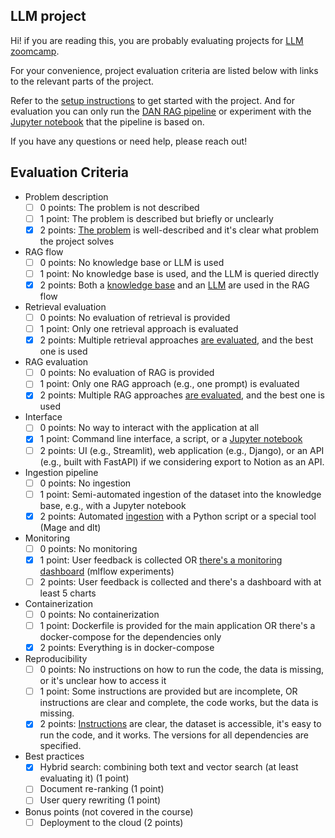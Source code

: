 ## LLM project

Hi! if you are reading this, you are probably evaluating projects for [LLM zoomcamp](https://github.com/DataTalksClub/llm-zoomcamp).

For your convenience, project evaluation criteria are listed below with links to the relevant parts of the project.

Refer to the [setup instructions](../documentation/setup.md) to get started with the project. And for evaluation you can only run the [DAN RAG pipeline](../documentation/setup.md#dan-rag-pipeline) or experiment with the [Jupyter notebook](../llm_pipeline_experiments.ipynb) that the pipeline is based on.

If you have any questions or need help, please reach out!


## Evaluation Criteria

* Problem description
    * [ ]  0 points: The problem is not described
    * [ ]  1 point: The problem is described but briefly or unclearly
    * [x]  2 points: [The problem](../README.md#problem-statement) is well-described and it's clear what problem the project solves
* RAG flow
    * [ ] 0 points: No knowledge base or LLM is used
    * [ ] 1 point: No knowledge base is used, and the LLM is queried directly
    * [x] 2 points: Both a [knowledge base](../divelog/custom/dlt_pipeline.py) and an [LLM](../divelog/transformers/enrich_with_llm_tips.py) are used in the RAG flow
* Retrieval evaluation
    * [ ] 0 points: No evaluation of retrieval is provided
    * [ ] 1 point: Only one retrieval approach is evaluated
    * [x] 2 points: Multiple retrieval approaches [are evaluated](../divelog/custom/evaluate_prompts.py), and the best one is used
* RAG evaluation
    * [ ] 0 points: No evaluation of RAG is provided
    * [ ] 1 point: Only one RAG approach (e.g., one prompt) is evaluated
    * [x] 2 points: Multiple RAG approaches [are evaluated](../divelog/custom/evaluate_prompts.py), and the best one is used
* Interface
   * [ ] 0 points: No way to interact with the application at all
   * [x] 1 point: Command line interface, a script, or a [Jupyter notebook](../llm_pipeline_experiments.ipynb)
   * [ ] 2 points: UI (e.g., Streamlit), web application (e.g., Django), or an API (e.g., built with FastAPI) if we considering export to Notion as an API. 
* Ingestion pipeline
   * [ ] 0 points: No ingestion
   * [ ] 1 point: Semi-automated ingestion of the dataset into the knowledge base, e.g., with a Jupyter notebook
   * [x] 2 points: Automated [ingestion](../divelog/utils/dlt.py) with a Python script or a special tool (Mage and dlt)
* Monitoring
   * [ ] 0 points: No monitoring
   * [x] 1 point: User feedback is collected OR [there's a monitoring dashboard](../divelog/custom/evaluate_prompts.py) (mlflow experiments)
   * [ ] 2 points: User feedback is collected and there's a dashboard with at least 5 charts
* Containerization
    * [ ] 0 points: No containerization
    * [ ] 1 point: Dockerfile is provided for the main application OR there's a docker-compose for the dependencies only
    * [x] 2 points: Everything is in docker-compose
* Reproducibility
    * [ ] 0 points: No instructions on how to run the code, the data is missing, or it's unclear how to access it
    * [ ] 1 point: Some instructions are provided but are incomplete, OR instructions are clear and complete, the code works, but the data is missing.
    * [x] 2 points: [Instructions](../documentation/setup.md) are clear, the dataset is accessible, it's easy to run the code, and it works. The versions for all dependencies are specified.
* Best practices
    * [x] Hybrid search: combining both text and vector search (at least evaluating it) (1 point)
    * [ ] Document re-ranking (1 point)
    * [ ] User query rewriting (1 point)
* Bonus points (not covered in the course)
    * [ ] Deployment to the cloud (2 points)
